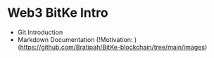 # Web3 BitKe Intro
* Git Introduction
* Markdown Documentation
(!Motivation: )(https://github.com/Bratipah/BitKe-blockchain/tree/main/images)
